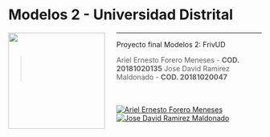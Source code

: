 # **Modelos 2 - Universidad Distrital**

<img src="https://www.udistrital.edu.co/themes/custom/versh/images/default/preloader.png" align="left" width="192px" height="192px"/>
<img align="left" width="0" height="192px" hspace="10"/>

---
Proyecto final Modelos 2: FrivUD
> Ariel Ernesto Forero Meneses  - **COD. 20181020135**
> Jose David Ramirez Maldonado  - **COD. 20181020047**

<br></br>
[![Ariel Ernesto Forero Meneses](https://img.shields.io/badge/arefome-github-br?style=flat-square)](https://github.com/arefome)
[![Jose David Ramirez Maldonado](https://img.shields.io/badge/JoseDRamirezM-github-br?style=flat-square)](https://github.com/JoseDRamirezM)
